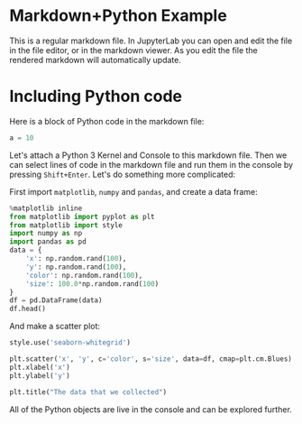 # Markdown+Python Example

This is a regular markdown file. In JupyterLab you can open and edit
the file in the file editor, or in the markdown viewer. As you edit the
file the rendered markdown will automatically update.

# Including Python code

Here is a block of Python code in the markdown file:

```python
a = 10
```

Let's attach a Python 3 Kernel and Console to this markdown file. Then
we can select lines of code in the markdown file and run them in the 
console by pressing `Shift+Enter`. Let's do something more complicated:

First import `matplotlib`, `numpy` and `pandas`, and create a data frame:

```python
%matplotlib inline
from matplotlib import pyplot as plt
from matplotlib import style
import numpy as np
import pandas as pd
data = {
    'x': np.random.rand(100),
    'y': np.random.rand(100),
    'color': np.random.rand(100),
    'size': 100.0*np.random.rand(100)
}
df = pd.DataFrame(data)
df.head()
```

And make a scatter plot:

```python
style.use('seaborn-whitegrid')

plt.scatter('x', 'y', c='color', s='size', data=df, cmap=plt.cm.Blues)
plt.xlabel('x')
plt.ylabel('y')

plt.title("The data that we collected")
```

All of the Python objects are live in the console and can be explored
further.
